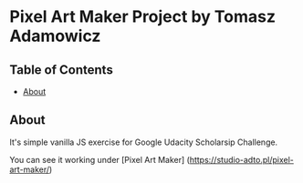 # Pixel Art Maker Project by Tomasz Adamowicz

## Table of Contents

* [About](#about)

## About

It's simple vanilla JS exercise for Google Udacity Scholarsip Challenge. 

You can see it working under [Pixel Art Maker] (https://studio-adto.pl/pixel-art-maker/)



